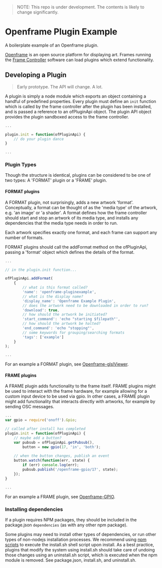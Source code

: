 > NOTE: This repo is under development. The contents is likely to change significantly.

# Openframe Plugin Example

A boilerplate example of an Openframe plugin.

[Openframe](http://openframe.io) is an open source platform for displaying art. Frames running the [Frame Controller](https://github.com/OpenframeProject/Openframe-FrameController) software can load plugins which extend functionality.

## Developing a Plugin

> Early prototype. The API will change. A lot.

A plugin is simply a node module which exports an object containing a handful of predefined properties. Every plugin must define an `init` function which is called by the frame controller after the plugin has been installed, and is passed a reference to an ofPluginApi object. The plugin API object provides the plugin sandboxed access to the frame controller.

```javascript
...

plugin.init = function(ofPluginApi) {
    // do your plugin dance
}

...
```

### Plugin Types

Though the structure is identical, plugins can be considered to be one of two types: A 'FORMAT' plugin or a 'FRAME' plugin.

#### FORMAT plugins

A FORMAT plugin, not surprisingly, adds a new artwork 'format'. Conceptually, a format can be thought of as the 'media type' of the artwork, e.g. 'an image' or 'a shader'. A format defines how the frame controller should start and stop an artwork of its media type, and installs any dependencies that the media type needs in order to run.

Each artwork specifies exactly one format, and each frame can support any number of formats.

FORMAT plugins should call the addFormat method on the ofPluginApi, passing a 'format' object which defines the details of the format.

```javascript
...

// in the plugin.init function...

ofPluginApi.addFormat(
    {
        // what is this format called?
        'name': 'openframe-pluginexample',
        // what is the display name?
        'display_name': 'Openframe Example Plugin',
        // does the artwork need to be downloaded in order to run?
        'download': true,
        // how should the artwork be initiated?
        'start_command': 'echo "starting $filepath"',
        // how should the artwork be halted?
        'end_command': 'echo "stopping"',
        // some keywords for grouping/searching formats
        'tags': ['example']
    }
);

...
```

For an example a FORMAT plugin, see [Openframe-glslViewer](https://github.com/OpenframeProject/Openframe-glslViewer).

#### FRAME plugins

A FRAME plugin adds functionality to the frame itself. FRAME plugins might be used to interact with the frame hardware, for example allowing for a custom input device to be used via gpio. In other cases, a FRAME plugin might add functionality that interacts directly with artworks, for example by sending OSC messages.

```javascript
...
var gpio = require('onoff').Gpio;

// called after install has completed
plugin.init = function(ofPluginApi) {
    // maybe add a button?
    var pubsub = ofPluginApi.getPubsub(),
        button = new gpio(17, 'in', 'both');
    
    // when the button changes, publish an event
    button.watch(function(err, state) {
        if (err) console.log(err);
        pubsub.publish('/openframe-gpio/17', state);
    });
}

...
```

For an example a FRAME plugin, see [Openframe-GPIO](https://github.com/OpenframeProject/Openframe-GPIO).

### Installing dependencies

If a plugin requires NPM packages, they should be included in the package.json `dependencies` (as with any other npm package).

Some plugins may need to install other types of dependencies, or run other types of non-nodejs installation processes. We recommend using [npm scripts](https://docs.npmjs.com/misc/scripts) to execute the install.sh shell script upon install. As a best practice, plugins that modify the system using install.sh should take care of undoing those changes using an uninstall.sh script, which is executed when the npm module is removed. See package.json, install.sh, and uninstall.sh.

